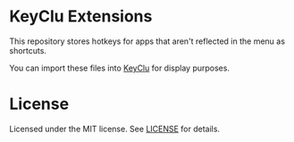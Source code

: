 # KeyClu Extensions

This repository stores hotkeys for apps that aren't reflected in the menu as shortcuts.

You can import these files into [KeyClu](https://github.com/Anze/KeyCluCask) for display purposes.

# License

Licensed under the MIT license. See [LICENSE](LICENSE) for details.
